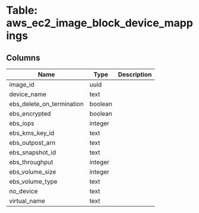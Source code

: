 
# Table: aws_ec2_image_block_device_mappings

## Columns
| Name        | Type           | Description  |
| ------------- | ------------- | -----  |
|image_id|uuid||
|device_name|text||
|ebs_delete_on_termination|boolean||
|ebs_encrypted|boolean||
|ebs_iops|integer||
|ebs_kms_key_id|text||
|ebs_outpost_arn|text||
|ebs_snapshot_id|text||
|ebs_throughput|integer||
|ebs_volume_size|integer||
|ebs_volume_type|text||
|no_device|text||
|virtual_name|text||
